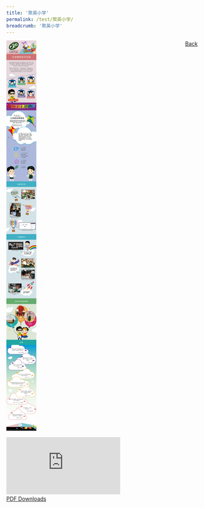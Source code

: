 ```yaml
---
title: '聚英小学'
permalink: /test/聚英小学/
breadcrumb: '聚英小学'
---
```

<a href="/gallery/华文学习展示区-chinese-exhibitions-c/schools/" style="float:right;">Back</a>
 <img src="/images/JuyingPri-CL.jpg"> <br/>
<div class="video-container">
  <iframe src="https://www.youtube.com/embed/d6fmLlW8eoE" frameborder="0" allow="accelerometer; autoplay; encrypted-media; gyroscope; picture-in-picture" allowfullscreen></iframe></div>
<a href="/Sharing-Sessions/01-website-exhibitor-template-pdf.pdf" download>PDF Downloads</a>
